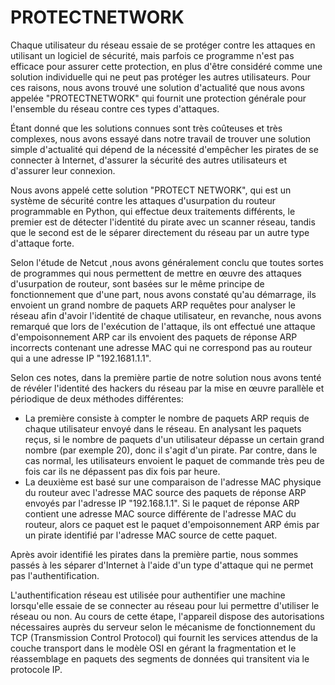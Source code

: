 # PROTECTNETWORK

Chaque utilisateur du réseau essaie de se protéger contre les attaques en utilisant un logiciel de sécurité, mais parfois ce programme n'est pas efficace pour assurer cette protection, en plus d'être considéré comme une solution individuelle qui ne peut pas protéger les autres utilisateurs. Pour ces raisons, nous avons trouvé une solution d'actualité que nous avons appelée "PROTECTNETWORK" qui fournit une protection générale pour l'ensemble du réseau contre ces types d'attaques.

Étant donné que les solutions connues sont très coûteuses et très complexes, nous avons essayé dans notre travail de trouver une solution simple d'actualité qui dépend de la nécessité d'empêcher les pirates de se connecter à Internet, d'assurer la sécurité des autres utilisateurs et d'assurer leur connexion.

Nous avons appelé cette solution "PROTECT NETWORK", qui est un système de sécurité contre les attaques d'usurpation du routeur programmable en Python, qui effectue deux traitements différents, le premier est de détecter l'identité du pirate avec un scanner réseau, tandis que le second est de le séparer directement du réseau par un autre type d'attaque forte.

Selon l'étude de Netcut ,nous avons généralement conclu que toutes sortes de programmes qui nous permettent de mettre en œuvre des attaques d'usurpation de routeur, sont basées sur le même principe de fonctionnement que d'une part, nous avons constaté qu'au démarrage, ils envoient un grand nombre de paquets ARP requêtes pour analyser le réseau afin d'avoir l'identité de chaque utilisateur, en revanche, nous avons remarqué que lors de l'exécution de l'attaque, ils ont effectué une attaque d'empoisonnement ARP car ils envoient des paquets de réponse ARP incorrects contenant une adresse MAC qui ne correspond pas au routeur qui a une adresse IP "192.1681.1.1". 

Selon ces notes, dans la première partie de notre solution nous avons tenté de révéler l'identité des hackers du réseau par la mise en œuvre parallèle et périodique de deux méthodes différentes: 
   - La première consiste à compter le nombre de paquets ARP requis de chaque utilisateur envoyé dans le réseau. En analysant les paquets reçus, si le nombre de paquets d'un utilisateur dépasse un certain grand nombre (par exemple 20), donc il s'agit d'un pirate. Par contre, dans le cas normal, les utilisateurs envoient le paquet de commande très peu de fois car ils ne dépassent pas dix fois par heure. 
   - La deuxième est basé sur une comparaison de l'adresse MAC physique du routeur avec l'adresse MAC source des paquets de réponse ARP envoyés par l'adresse IP "192.168.1.1". Si le paquet de réponse ARP contient une adresse MAC source différente de l'adresse MAC du routeur, alors ce paquet est le paquet d'empoisonnement ARP émis par un pirate identifié par l'adresse MAC source de cette paquet. 
   
Après avoir identifié les pirates dans la première partie, nous sommes passés à les séparer d'Internet à l'aide d'un type d'attaque qui ne permet pas l'authentification. 

L'authentification réseau est utilisée pour authentifier une machine lorsqu'elle essaie de se connecter au réseau pour lui permettre d'utiliser le réseau ou non. Au cours de cette étape, l'appareil dispose des autorisations nécessaires auprès du serveur selon le mécanisme de fonctionnement du TCP (Transmission Control Protocol) qui fournit les services attendus de la couche transport dans le modèle OSI en gérant la fragmentation et le réassemblage en paquets des segments de données qui transitent via le protocole IP.
